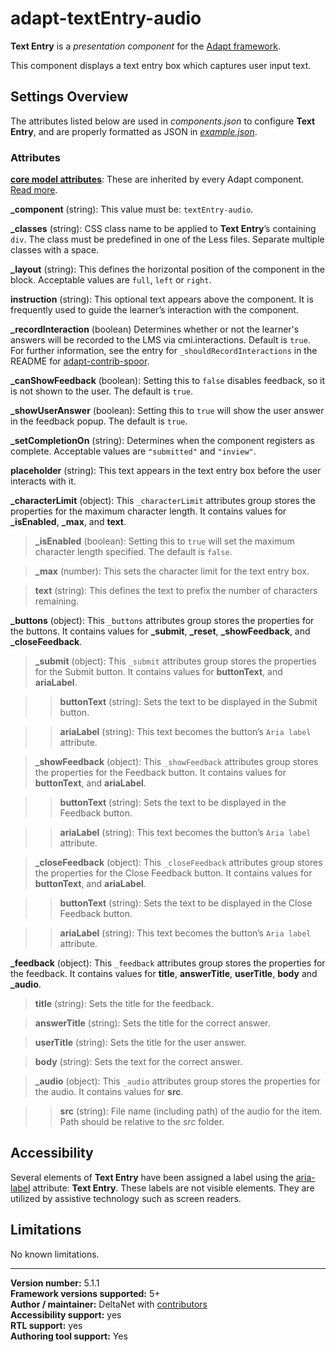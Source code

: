 # adapt-textEntry-audio

**Text Entry** is a *presentation component* for the [Adapt framework](https://github.com/adaptlearning/adapt_framework).   

This component displays a text entry box which captures user input text.

## Settings Overview

The attributes listed below are used in *components.json* to configure **Text Entry**, and are properly formatted as JSON in [*example.json*](https://github.com/deltanet/adapt-textEntry-audio/blob/master/example.json).

### Attributes

[**core model attributes**](https://github.com/adaptlearning/adapt_framework/wiki/Core-model-attributes): These are inherited by every Adapt component. [Read more](https://github.com/adaptlearning/adapt_framework/wiki/Core-model-attributes).

**_component** (string): This value must be: `textEntry-audio`.

**_classes** (string): CSS class name to be applied to **Text Entry**’s containing `div`. The class must be predefined in one of the Less files. Separate multiple classes with a space.

**_layout** (string): This defines the horizontal position of the component in the block. Acceptable values are `full`, `left` or `right`.  

**instruction** (string): This optional text appears above the component. It is frequently used to guide the learner’s interaction with the component.  

**_recordInteraction** (boolean) Determines whether or not the learner's answers will be recorded to the LMS via cmi.interactions. Default is `true`. For further information, see the entry for `_shouldRecordInteractions` in the README for [adapt-contrib-spoor](https://github.com/adaptlearning/adapt-contrib-spoor).  

**_canShowFeedback** (boolean): Setting this to `false` disables feedback, so it is not shown to the user. The default is `true`.  

**_showUserAnswer** (boolean): Setting this to `true` will show the user answer in the feedback popup. The default is `true`.  

**_setCompletionOn** (string): Determines when the component registers as complete. Acceptable values are `"submitted"` and `"inview"`.

**placeholder** (string): This text appears in the text entry box before the user interacts with it.  

**_characterLimit** (object):  This `_characterLimit` attributes group stores the properties for the maximum character length. It contains values for **_isEnabled**, **_max**, and **text**.  

>**_isEnabled** (boolean): Setting this to `true` will set the maximum character length specified. The default is `false`.  

>**_max** (number): This sets the character limit for the text entry box.  

>**text** (string): This defines the text to prefix the number of characters remaining.  

**_buttons** (object):  This `_buttons` attributes group stores the properties for the buttons. It contains values for **_submit**, **_reset**, **_showFeedback**, and **_closeFeedback**.  

>**_submit** (object):  This `_submit` attributes group stores the properties for the Submit button. It contains values for **buttonText**, and **ariaLabel**.  

>>**buttonText** (string): Sets the text to be displayed in the Submit button.    

>>**ariaLabel** (string): This text becomes the button’s `Aria label` attribute.  

>**_showFeedback** (object):  This `_showFeedback` attributes group stores the properties for the Feedback button. It contains values for **buttonText**, and **ariaLabel**.  

>>**buttonText** (string): Sets the text to be displayed in the Feedback button.    

>>**ariaLabel** (string): This text becomes the button’s `Aria label` attribute.  

>**_closeFeedback** (object):  This `_closeFeedback` attributes group stores the properties for the Close Feedback button. It contains values for **buttonText**, and **ariaLabel**.  

>>**buttonText** (string): Sets the text to be displayed in the Close Feedback button.    

>>**ariaLabel** (string): This text becomes the button’s `Aria label` attribute.  

**_feedback** (object):  This `_feedback` attributes group stores the properties for the feedback. It contains values for **title**, **answerTitle**, **userTitle**, **body** and **_audio**.  

>**title** (string): Sets the title for the feedback.    

>**answerTitle** (string): Sets the title for the correct answer.    

>**userTitle** (string): Sets the title for the user answer.    

>**body** (string): Sets the text for the correct answer.    

>**_audio** (object):  This `_audio` attributes group stores the properties for the audio. It contains values for **src**.  

>>**src** (string): File name (including path) of the audio for the item. Path should be relative to the *src* folder.  

## Accessibility
Several elements of **Text Entry** have been assigned a label using the [aria-label](https://github.com/adaptlearning/adapt_framework/wiki/Aria-Labels) attribute: **Text Entry**. These labels are not visible elements. They are utilized by assistive technology such as screen readers.   

## Limitations

No known limitations.  

----------------------------
**Version number:**  5.1.1     
**Framework versions supported:**  5+     
**Author / maintainer:** DeltaNet with [contributors](https://github.com/deltanet/adapt-textEntry-audio/graphs/contributors)     
**Accessibility support:** yes  
**RTL support:** yes     
**Authoring tool support:** Yes

